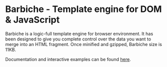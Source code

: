 # Barbiche - Template engine for DOM &amp; JavaScript

Barbiche is a logic-full template engine for browser environment. It has been designed to give you complete control over the data you want to merge into an HTML fragment. Once minified and gzipped, Barbiche size is 11KB.

Documentation and interactive examples can be found [here](https://manubb.github.io/barbiche).


